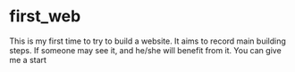 # first_web
This is my first time to try to build a website. It aims to record main building steps. If someone may see it, and he/she will benefit from it. You can give me a start
